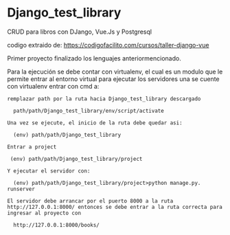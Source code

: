 # Django_test_library
CRUD para libros con DJango, Vue.Js y Postgresql

codigo extraido de: https://codigofacilito.com/cursos/taller-django-vue

Primer proyecto finalizado los lenguajes anteriormencionado.

Para la ejecución se debe contar con virtualenv, el cual es un modulo que le permite entrar al entorno virtual para ejecutar los servidores
una se cuente con virtualenv entrar con cmd a:

    remplazar path por la ruta hacia Django_test_library descargado
    
      path/path/Django_test_library/env/script/activate

    Una vez se ejecute, el inicio de la ruta debe quedar asi:

      (env) path/path/Django_test_library

    Entrar a project

     (env) path/path/Django_test_library/project

    Y ejecutar el servidor con: 

      (env) path/path/Django_test_library/project>python manage.py. runserver

    El servidor debe arrancar por el puerto 8000 a la ruta http://127.0.0.1:8000/ entonces se debe entrar a la ruta correcta para ingresar al proyecto con

      http://127.0.0.1:8000/books/
